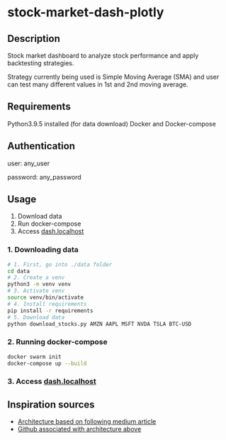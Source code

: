 # stock-market-dash-plotly

## Description

Stock market dashboard to analyze stock performance and apply backtesting strategies.

Strategy currently being used is Simple Moving Average (SMA) and user can test many different values in 1st and 2nd moving average.

## Requirements

Python3.9.5 installed (for data download)
Docker and Docker-compose

## Authentication

user: any_user

password: any_password

## Usage

1. Download data
2. Run docker-compose
3. Access [dash.localhost](dash.localhost)

### 1. Downloading data

```bash
# 1. First, go into ./data folder
cd data
# 2. Create a venv
python3 -m venv venv
# 3. Activate venv
source venv/bin/activate
# 4. Install requirements
pip install -r requirements
# 5. Download data
python download_stocks.py AMZN AAPL MSFT NVDA TSLA BTC-USD
```

### 2. Running docker-compose

```bash
docker swarm init
docker-compose up --build
```

### 3. Access [dash.localhost](dash.localhost)

## Inspiration sources

- [Architecture based on following medium article](https://towardsdatascience.com/clean-architecture-for-ai-ml-applications-using-dash-and-plotly-with-docker-42a3eeba6233)
- [Github associated with architecture above](https://github.com/CzakoZoltan08/dash-clean-architecture-template)
